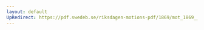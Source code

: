 ```yaml
---
layout: default
UpRedirect: https://pdf.swedeb.se/riksdagen-motions-pdf/1869/mot_1869__ak__00323/mot_1869__ak__00323_003.pdf
---
```

